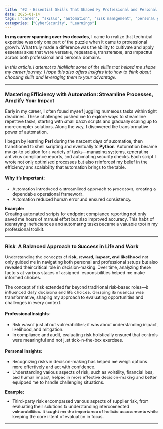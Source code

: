```yaml
---
title: "#2 - Essential Skills That Shaped My Professional and Personal Journey"
date: 2025-01-14
tags: ["career", "skills", "automation", "risk management", "personal growth"]
categories: ["CyberSecurity", "Learnings"]
---
```


**In my career spanning over two decades**, I came to realize that technical expertise was only one part of the puzzle when it came to professional growth. What truly made a difference was the ability to cultivate and apply essential skills that were versatile, repeatable, transferable, and impactful across both professional and personal domains. 

*In this article, I attempt to highlight some of the skills that helped me shape my career journey. I hope this also offers insights into how to think about choosing skills and leveraging them to your advantage.*

---

### Mastering Efficiency with Automation: Streamline Processes, Amplify Your Impact

Early in my career, I often found myself juggling numerous tasks within tight deadlines. These challenges pushed me to explore ways to streamline repetitive tasks, starting with small batch scripts and gradually scaling up to more complex solutions. Along the way, I discovered the transformative power of automation.  

I began by learning **Perl** during the nascent days of automation, then transitioned to shell scripting and eventually to **Python**. Automation became my go-to solution for a variety of tasks—managing systems, generating antivirus compliance reports, and automating security checks. Each script I wrote not only optimized processes but also reinforced my belief in the efficiency and scalability that automation brings to the table.  

#### Why It’s Important:
- Automation introduced a streamlined approach to processes, creating a dependable operational framework.
- Automation reduced human error and ensured consistency.

**Example:**  
Creating automated scripts for endpoint compliance reporting not only saved me hours of manual effort but also improved accuracy. This habit of identifying inefficiencies and automating tasks became a valuable tool in my professional toolkit.

---

### Risk: A Balanced Approach to Success in Life and Work

Understanding the concepts of **risk, reward, impact, and likelihood** not only guided me in navigating both personal and professional setups but also revealed their critical role in decision-making. Over time, analyzing these factors at various stages of assigned responsibilities helped me make informed choices.  

The concept of risk extended far beyond traditional risk-based roles—it influenced daily decisions and life choices. Grasping its nuances was transformative, shaping my approach to evaluating opportunities and challenges in every context.  

#### Professional Insights:
- Risk wasn’t just about vulnerabilities; it was about understanding impact, likelihood, and mitigation.
- In compliance and audit, evaluating risk holistically ensured that controls were meaningful and not just tick-in-the-box exercises.

#### Personal Insights:
- Recognizing risks in decision-making has helped me weigh options more effectively and act with confidence.
- Understanding various aspects of risk, such as volatility, financial loss, and human impact, helped in more effective decision-making and better equipped me to handle challenging situations.

**Example:**  
- Third-party risk encompassed various aspects of supplier risk, from evaluating their solutions to understanding interconnected vulnerabilities. It taught me the importance of holistic assessments while keeping the core intent of evaluation in focus.  

---
